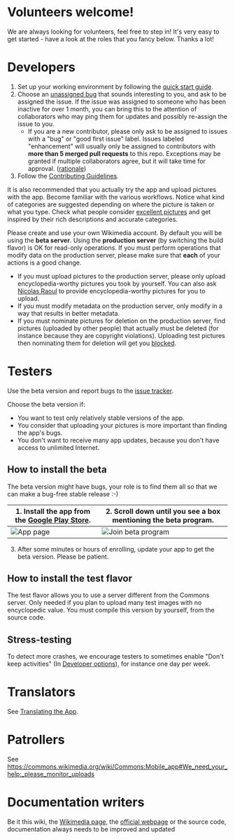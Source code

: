 # Volunteers welcome!

We are always looking for volunteers, feel free to step in! It's very easy to get started - have a look at the roles that you fancy below. Thanks a lot!

# Developers

1. Set up your working environment by following the [quick start guide](Quick-start-guide-for-Developers.md).
2. Choose an [unassigned bug](https://github.com/commons-app/apps-android-commons/issues?q=is%3Aopen+is%3Aissue+no%3Aassignee+-label%3Adebated+label%3Abug+-label%3A%22low+priority%22+-label%3Aupstream) that sounds interesting to you, and ask to be assigned the issue. If the issue was assigned to someone who has been inactive for over 1 month, you can bring this to the attention of collaborators who may ping them for updates and possibly re-assign the issue to you.
    - If you are a new contributor, please only ask to be assigned to issues with a "bug" or "good first issue" label. Issues labeled "enhancement" will usually only be assigned to contributors with **more than 5 merged pull requests** to this repo. Exceptions may be granted if multiple collaborators agree, but it will take time for approval. ([rationale](https://github.com/commons-app/apps-android-commons/issues/2553))
4. Follow the [Contributing Guidelines](Contributing-Guidelines.md).

It is also recommended that you actually try the app and upload pictures with the app. Become familiar with the various workflows. Notice what kind of categories are suggested depending on where the picture is taken or what you type. Check what people consider [excellent pictures](https://commons.wikimedia.org/wiki/Commons:Featured_pictures) and get inspired by their rich descriptions and accurate categories.

Please create and use your own Wikimedia account.
By default you will be using the **beta server**.
Using the **production server** (by switching the build flavor) is OK for read-only operations. If you must perform operations that modify data on the production server, please make sure that **each** of your actions is a good change.
- If you must upload pictures to the production server, please only upload encyclopedia-worthy pictures you took by yourself. You can also ask [Nicolas Raoul](https://nicolasraoul.github.io) to provide encyclopedia-worthy pictures for you to upload.
- If you must modify metadata on the production server, only modify in a way that results in better metadata.
- If you must nominate pictures for deletion on the production server, find pictures (uploaded by other people) that actually must be deleted (for instance because they are copyright violations). Uploading test pictures then nominating them for deletion will get you [blocked](https://commons.wikimedia.org/wiki/User_talk:Mahakaryain1#Blocked).

# Testers

Use the beta version and report bugs to the [issue tracker](https://github.com/commons-app/apps-android-commons/issues/).

Choose the beta version if:

- You want to test only relatively stable versions of the app.
- You consider that uploading your pictures is more important than finding the app's bugs.
- You don't want to receive many app updates, because you don't have access to unlimited Internet.

## How to install the beta

The beta version might have bugs, your role is to find them all so that we can make a bug-free stable release :-)

| 1. Install the app from the [Google Play Store](https://play.google.com/store/apps/details?id=fr.free.nrw.commons). | 2. Scroll down until you see a box mentioning the beta program. |
| - | - |
| ![App page](https://i.imgur.com/8oQqtCs.png) | ![Join beta program](https://i.imgur.com/GyBqL6X.png) |

3. After some minutes or hours of enrolling, update your app to get the beta version. Please be patient.

<!--
Jo: Unfortunately the alpha version isn't working as it was previously, due to the deprecation of travis.org, which we rely on for automated alpha updates. :(
## How to install the alpha
An alpha gets released automatically each time we modify the app. This means you get all new features immediately, but it also means that you will encounter bugs very often! Please report any bug you find. This also means Google Play will update the app every few days or even several times per day, so be sure to set up Google Play to only download updates on Wi-Fi.

To install the alpha:

1) Under the Google account associated with your phone and Google Play, join this Google Group: https://groups.google.com/d/forum/commons-alpha
2) Still under the same Google account, go to https://play.google.com/apps/testing/fr.free.nrw.commons/join and join the test program. If you had already joined the beta then you are already in. Confusingly in some places this shows "beta" instead of "alpha", that's a Google Play bug.
3) Another confusing thing is that the app may still show the beta version number in "*About*". However, the full version number is visible in Android's `Settings`>`Apps`>`Commons`, for instance `2.13.1.832`. To know exactly what commit your app is at, take the commit number from ther version string shown in About (example: for `2.13.1.832~e39ace5` it is `e39ace5`) and search for that commit in the repository ([example](https://github.com/commons-app/apps-android-commons/search?q=e39ace5&type=commits))
-->

## How to install the test flavor
The test flavor allows you to use a server different from the Commons server. Only needed if you plan to upload many test images with no encyclopedic value. You must compile this version by yourself, from the source code.

## Stress-testing

To detect more crashes, we encourage testers to sometimes enable "Don't keep activities" (In [Developer options](https://developer.android.com/studio/debug/dev-options)), for instance one day per week.

# Translators

See [Translating the App](Translating-the-app.md).

# Patrollers

See https://commons.wikimedia.org/wiki/Commons:Mobile_app#We_need_your_help:_please_monitor_uploads

# Documentation writers

Be it this wiki, the [Wikimedia page](https://commons.wikimedia.org/wiki/Commons:Mobile_app#We_need_your_help:_please_monitor_uploads), the [official webpage](http://commons-app.github.io) or the source code, documentation always needs to be improved and updated
